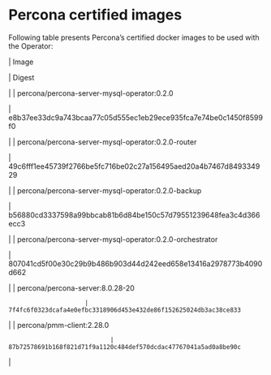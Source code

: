 # Percona certified images

Following table presents Percona’s certified docker images to be used with the
Operator:

| Image

 | Digest

 |
| percona/percona-server-mysql-operator:0.2.0

 | e8b37ee33dc9a743bcaa77c05d555ec1eb29ece935fca7e74be0c1450f8599f0

 |
| percona/percona-server-mysql-operator:0.2.0-router

 | 49c6fff1ee45739f2766be5fc716be02c27a156495aed20a4b7467d849334929

 |
| percona/percona-server-mysql-operator:0.2.0-backup

 | b56880cd3337598a99bbcab81b6d84be150c57d79551239648fea3c4d366ecc3

 |
| percona/percona-server-mysql-operator:0.2.0-orchestrator

 | 807041cd5f00e30c29b9b486b903d44d242eed658e13416a2978773b4090d662

 |
| percona/percona-server:8.0.28-20

                         | 7f4fc6f0323dcafa4e0efbc3318906d453e432de86f152625024db3ac38ce833

 |
| percona/pmm-client:2.28.0

                                | 87b72578691b168f821d71f9a1120c484def570dcdac47767041a5ad0a8be90c

 |
